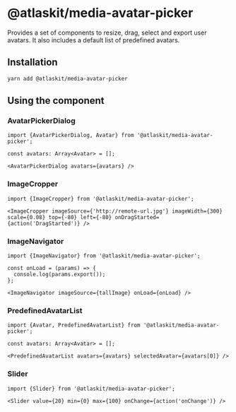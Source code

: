 # @atlaskit/media-avatar-picker

Provides a set of components to resize, drag, select and export user avatars. It also includes a default list of 
predefined avatars.

## Installation

```sh
yarn add @atlaskit/media-avatar-picker
```

## Using the component

### AvatarPickerDialog

```
import {AvatarPickerDialog, Avatar} from '@atlaskit/media-avatar-picker';

const avatars: Array<Avatar> = [];

<AvatarPickerDialog avatars={avatars} />
```

### ImageCropper

```
import {ImageCropper} from '@atlaskit/media-avatar-picker';

<ImageCropper imageSource={'http://remote-url.jpg'} imageWidth={300} scale={0.08} top={-80} left={-80} onDragStarted={action('DragStarted')} />
```

### ImageNavigator

```
import {ImageNavigator} from '@atlaskit/media-avatar-picker';

const onLoad = (params) => {
  console.log(params.export());
};

<ImageNavigator imageSource={tallImage} onLoad={onLoad} />
```

### PredefinedAvatarList

```
import {Avatar, PredefinedAvatarList} from '@atlaskit/media-avatar-picker';

const avatars: Array<Avatar> = [];

<PredefinedAvatarList avatars={avatars} selectedAvatar={avatars[0]} />
```

### Slider

```
import {Slider} from '@atlaskit/media-avatar-picker';

<Slider value={20} min={0} max={100} onChange={action('onChange')} />
```
